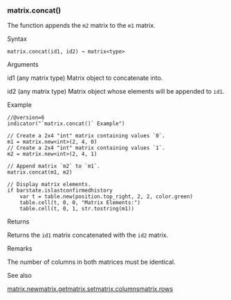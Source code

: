### matrix.concat()

The function appends the `m2` matrix to the `m1` matrix.

Syntax

```
matrix.concat(id1, id2) → matrix<type>
```

Arguments

id1 (any matrix type) Matrix object to concatenate into.

id2 (any matrix type) Matrix object whose elements will be appended to `id1`.

Example

```
//@version=6  
indicator("`matrix.concat()` Example")  
  
// Create a 2x4 "int" matrix containing values `0`.  
m1 = matrix.new<int>(2, 4, 0)  
// Create a 2x4 "int" matrix containing values `1`.  
m2 = matrix.new<int>(2, 4, 1)  
  
// Append matrix `m2` to `m1`.  
matrix.concat(m1, m2)  
  
// Display matrix elements.  
if barstate.islastconfirmedhistory  
    var t = table.new(position.top_right, 2, 2, color.green)  
    table.cell(t, 0, 0, "Matrix Elements:")  
    table.cell(t, 0, 1, str.tostring(m1))
```

Returns

Returns the `id1` matrix concatenated with the `id2` matrix.

Remarks

The number of columns in both matrices must be identical.

See also

[matrix.new<type>](#fun_matrix.new<type>)[matrix.get](#fun_matrix.get)[matrix.set](#fun_matrix.set)[matrix.columns](#fun_matrix.columns)[matrix.rows](#fun_matrix.rows)
